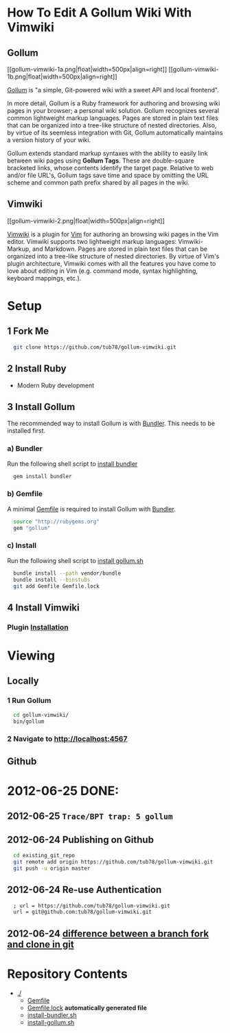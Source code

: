
# How To Edit A Gollum Wiki With Vimwiki
## Gollum

[[gollum-vimwiki-1a.png|float|width=500px|align=right]]
[[gollum-vimwiki-1b.png|float|width=500px|align=right]]
<div style="clear:both;"></div>

[Gollum][Gollum] is "a simple, Git-powered wiki with a sweet API and local frontend".

[Gollum]: https://github.com/github/gollum

In more detail, Gollum is a Ruby framework for authoring and browsing wiki pages in your browser; a personal wiki solution.  Gollum recognizes several common lightweight markup languages.  Pages are stored in plain text files that can be organized into a tree-like structure of nested directories.  Also, by virtue of its seemless integration with Git, Gollum automatically maintains a version history of your wiki.

Gollum extends standard markup syntaxes with the ability to easily link between wiki pages using **Gollum Tags**.  These are double-square bracketed links, whose contents identify the target page.  Relative to web and/or file URL's, Gollum tags save time and space by omitting the URL scheme and common path prefix shared by all pages in the wiki.

## Vimwiki

[[gollum-vimwiki-2.png|float|width=500px|align=right]]
<div style="clear:both;"></div>

[Vimwiki][Vimwiki] is a plugin for [Vim][Vim] for authoring an browsing wiki pages in the Vim editor.  Vimwiki supports two lightweight markup languages: Vimwiki-Markup, and Markdown.  Pages are stored in plain text files that can be organized into a tree-like structure of nested directories.  By virtue of Vim's plugin architecture, Vimwiki comes with all the features you have come to love about editing in Vim (e.g. command mode, syntax highlighting, keyboard mappings, etc.).

[Vimwiki]: http://code.google.com/p/vimwiki/wiki/Installation
[Vim]: http://www.vim.org

<!--
[[gollum-vimwiki-1a.png|alt=Gollum-Editing|float|width=300px]]
[[gollum-vimwiki-1b.png|alt=Gollum-Browsing|float|width=300px]]
[[gollum-vimwiki-2.png|alt=Vimwiki-Editing|float|width=300px]]
![Gollum-Editing](gollum-vimwiki-1a.png)
![Gollum-Browsing](gollum-vimwiki-1b.png)
![Vimwiki-Editing](gollum-vimwiki-2.png)
 -->


# Setup
## 1 Fork Me

``` bash
  git clone https://github.com/tub78/gollum-vimwiki.git
```

## 2 Install Ruby

 * Modern Ruby development

## 3 Install Gollum

The recommended way to install Gollum is with [Bundler][Bundler].  This needs to be installed first.

[Bundler]: http://gembundler.com/

### a) Bundler

Run the following shell script to [install bundler][install-bundler.sh]

``` bash
  gem install bundler
```

### b) Gemfile

A minimal [Gemfile][Gemfile] is required to install Gollum with [Bundler][Bundler].

``` bash
  source "http://rubygems.org"
  gem "gollum"
```

### c) Install 

Run the following shell script to [install gollum.sh][install-gollum.sh]

``` bash
  bundle install --path vendor/bundle
  bundle install --binstubs
  git add Gemfile Gemfile.lock
```



## 4 Install Vimwiki
### Plugin [Installation](http://code.google.com/p/vimwiki/wiki/Installation)






# Viewing 

## Locally

### 1 Run Gollum

``` bash
  cd gollum-vimwiki/
  bin/gollum
```

### 2 Navigate to [http://localhost:4567](http://localhost:4567)


## Github





# 2012-06-25 DONE:

## 2012-06-25 `Trace/BPT trap: 5 gollum`


## 2012-06-24 Publishing on Github

``` bash
  cd existing_git_repo
  git remote add origin https://github.com/tub78/gollum-vimwiki.git
  git push -u origin master
```

## 2012-06-24 Re-use Authentication

``` bash
  ; url = https://github.com/tub78/gollum-vimwiki.git
  url = git@github.com:tub78/gollum-vimwiki.git
```


## 2012-06-24 [difference between a branch fork and clone in git](http://stackoverflow.com/questions/3329943/difference-between-a-branch-fork-and-clone-in-git)



# Repository Contents


 * [./][dotslash]
   * [Gemfile][Gemfile]
   * [Gemfile.lock][Gemfile-lock] **automatically generated file**
   * [install-bundler.sh][install-bundler.sh]
   * [install-gollum.sh][install-gollum.sh]

[dotslash]: ./
[Gemfile]: Gemfile
[Gemfile-lock]: Gemfile.lock
[install-bundler.sh]: install-bundler.sh
[install-gollum.sh]: install-gollum.sh





